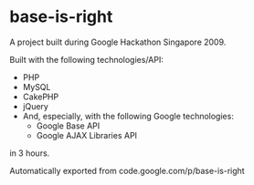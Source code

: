 # base-is-right

A project built during Google Hackathon Singapore 2009.

Built with the following technologies/API:

- PHP
- MySQL
- CakePHP
- jQuery
- And, especially, with the following Google technologies:
  - Google Base API
  - Google AJAX Libraries API
  
in 3 hours.

Automatically exported from code.google.com/p/base-is-right
